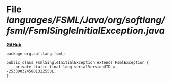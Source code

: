 # File _languages/FSML/Java/org/softlang/fsml/FsmlSingleInitialException.java_
**[GitHub](https://github.com/softlang/yas/blob/master/languages/FSML/Java/org/softlang/fsml/FsmlSingleInitialException.java)**
```
package org.softlang.fsml;

public class FsmlSingleInitialException extends FsmlException {
	private static final long serialVersionUID = -2533003245801322558L;
}
```
